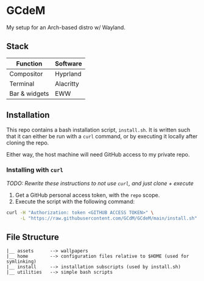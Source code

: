 # GCdeM

My setup for an Arch-based distro w/ Wayland.

## Stack

| Function      | Software  |
| ------------- | --------- |
| Compositor    | Hyprland  |
| Terminal      | Alacritty |
| Bar & widgets | EWW       |

## Installation

This repo contains a bash installation script, `install.sh`. It is written such that it can either be run with a `curl` command, or by executing it locally after cloning the repo.

Either way, the host machine will need GitHub access to my private repo.

### Installing with `curl`

_TODO: Rewrite these instructions to not use `curl`, and just clone + execute_

1. Get a GitHub personal access token, with the `repo` scope.
2. Execute the script with the following command:

```bash
curl -H "Authorization: token <GITHUB ACCESS TOKEN>" \
     -L "https://raw.githubusercontent.com/GCdM/GCdeM/main/install.sh" | bash
```

## File Structure

```text
|__ assets      --> wallpapers
|__ home        --> configuration files relative to $HOME (used for symlinking)
|__ install     --> installation subscripts (used by install.sh)
|__ utilities   --> simple bash scripts
```
